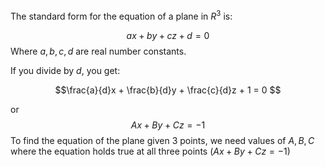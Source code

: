 The standard form for the equation of a plane in $R^3$ is:

$$ax + by + cz + d = 0$$
Where $a, b, c, d$ are real number constants. 

If you divide by $d$, you get:

$$\frac{a}{d}x + \frac{b}{d}y + \frac{c}{d}z + 1 = 0
$$

or
$$Ax + By + Cz = -1$$
To find the equation of the plane given 3 points, we need values of $A, B, C$ where the equation holds true at all three points ($Ax + By + Cz = -1$)

